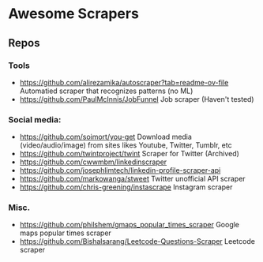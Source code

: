 # Awesome Scrapers

## Repos

### Tools
- https://github.com/alirezamika/autoscraper?tab=readme-ov-file Automatied scraper that recognizes patterns (no ML)
- https://github.com/PaulMcInnis/JobFunnel Job scraper (Haven't tested)

### Social media:
- https://github.com/soimort/you-get Download media (video/audio/image) from sites likes Youtube, Twitter, Tumblr, etc
- https://github.com/twintproject/twint Scraper for Twitter (Archived)  
- https://github.com/cwwmbm/linkedinscraper
- https://github.com/josephlimtech/linkedin-profile-scraper-api
- https://github.com/markowanga/stweet Twitter unofficial API scraper
- https://github.com/chris-greening/instascrape Instagram scraper

### Misc.
- https://github.com/philshem/gmaps_popular_times_scraper Google maps popular times scraper
- https://github.com/Bishalsarang/Leetcode-Questions-Scraper Leetcode scraper
